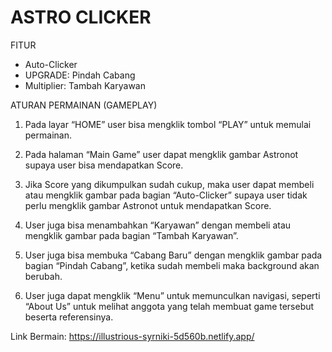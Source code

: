 # ASTRO CLICKER

FITUR
- Auto-Clicker
- UPGRADE: Pindah Cabang
- Multiplier: Tambah Karyawan

ATURAN PERMAINAN (GAMEPLAY)

1. Pada layar “HOME” user bisa mengklik tombol “PLAY” untuk memulai permainan. 

2. Pada halaman “Main Game” user dapat mengklik gambar Astronot supaya user bisa mendapatkan Score. 

3. Jika Score yang dikumpulkan sudah cukup, maka user dapat membeli atau mengklik gambar pada bagian “Auto-Clicker” supaya user tidak perlu mengklik gambar Astronot untuk mendapatkan Score. 

4. User juga bisa menambahkan “Karyawan” dengan membeli atau mengklik gambar pada bagian “Tambah Karyawan”. 

5. User juga bisa membuka “Cabang Baru” dengan mengklik gambar pada bagian “Pindah Cabang”, ketika sudah membeli maka background akan berubah. 

6. User juga dapat mengklik “Menu” untuk memunculkan navigasi, seperti “About Us” untuk melihat anggota yang telah membuat game tersebut beserta referensinya. 


Link Bermain:  https://illustrious-syrniki-5d560b.netlify.app/
